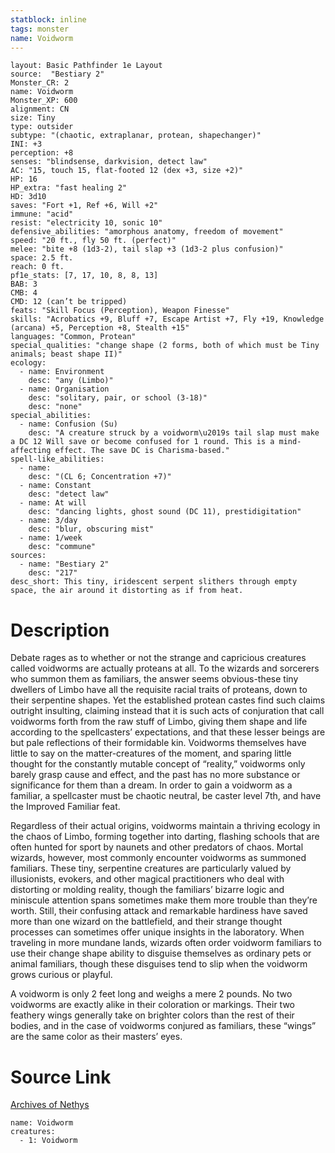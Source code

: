 ```yaml
---
statblock: inline
tags: monster
name: Voidworm
---
```

```statblock
layout: Basic Pathfinder 1e Layout
source:  "Bestiary 2"
Monster_CR: 2
name: Voidworm
Monster_XP: 600
alignment: CN
size: Tiny
type: outsider
subtype: "(chaotic, extraplanar, protean, shapechanger)"
INI: +3
perception: +8
senses: "blindsense, darkvision, detect law"
AC: "15, touch 15, flat-footed 12 (dex +3, size +2)"
HP: 16
HP_extra: "fast healing 2"
HD: 3d10
saves: "Fort +1, Ref +6, Will +2"
immune: "acid"
resist: "electricity 10, sonic 10"
defensive_abilities: "amorphous anatomy, freedom of movement"
speed: "20 ft., fly 50 ft. (perfect)"
melee: "bite +8 (1d3-2), tail slap +3 (1d3-2 plus confusion)"
space: 2.5 ft.
reach: 0 ft.
pf1e_stats: [7, 17, 10, 8, 8, 13]
BAB: 3
CMB: 4
CMD: 12 (can’t be tripped)
feats: "Skill Focus (Perception), Weapon Finesse"
skills: "Acrobatics +9, Bluff +7, Escape Artist +7, Fly +19, Knowledge (arcana) +5, Perception +8, Stealth +15"
languages: "Common, Protean"
special_qualities: "change shape (2 forms, both of which must be Tiny animals; beast shape II)"
ecology:
  - name: Environment
    desc: "any (Limbo)"
  - name: Organisation
    desc: "solitary, pair, or school (3-18)"
    desc: "none"
special_abilities:
  - name: Confusion (Su)
    desc: "A creature struck by a voidworm\u2019s tail slap must make a DC 12 Will save or become confused for 1 round. This is a mind-affecting effect. The save DC is Charisma-based."
spell-like_abilities:
  - name:
    desc: "(CL 6; Concentration +7)"
  - name: Constant
    desc: "detect law"
  - name: At will
    desc: "dancing lights, ghost sound (DC 11), prestidigitation"
  - name: 3/day
    desc: "blur, obscuring mist"
  - name: 1/week
    desc: "commune"
sources:
  - name: "Bestiary 2"
    desc: "217"
desc_short: This tiny, iridescent serpent slithers through empty space, the air around it distorting as if from heat.
```
# Description
Debate rages as to whether or not the strange and capricious creatures called voidworms are actually proteans at all. To the wizards and sorcerers who summon them as familiars, the answer seems obvious-these tiny dwellers of Limbo have all the requisite racial traits of proteans, down to their serpentine shapes. Yet the established protean castes find such claims outright insulting, claiming instead that it is such acts of conjuration that call voidworms forth from the raw stuff of Limbo, giving them shape and life according to the spellcasters’ expectations, and that these lesser beings are but pale reflections of their formidable kin. Voidworms themselves have little to say on the matter-creatures of the moment, and sparing little thought for the constantly mutable concept of “reality,” voidworms only barely grasp cause and effect, and the past has no more substance or significance for them than a dream. In order to gain a voidworm as a familiar, a spellcaster must be chaotic neutral, be caster level 7th, and have the Improved Familiar feat.

Regardless of their actual origins, voidworms maintain a thriving ecology in the chaos of Limbo, forming together into darting, flashing schools that are often hunted for sport by naunets and other predators of chaos. Mortal wizards, however, most commonly encounter voidworms as summoned familiars. These tiny, serpentine creatures are particularly valued by illusionists, evokers, and other magical practitioners who deal with distorting or molding reality, though the familiars’ bizarre logic and miniscule attention spans sometimes make them more trouble than they’re worth. Still, their confusing attack and remarkable hardiness have saved more than one wizard on the battlefield, and their strange thought processes can sometimes offer unique insights in the laboratory. When traveling in more mundane lands, wizards often order voidworm familiars to use their change shape ability to disguise themselves as ordinary pets or animal familiars, though these disguises tend to slip when the voidworm grows curious or playful.

A voidworm is only 2 feet long and weighs a mere 2 pounds. No two voidworms are exactly alike in their coloration or markings. Their two feathery wings generally take on brighter colors than the rest of their bodies, and in the case of voidworms conjured as familiars, these “wings” are the same color as their masters’ eyes.
# Source Link
[Archives of Nethys](https://aonprd.com/MonsterDisplay.aspx?ItemName=Voidworm)
```encounter-table
name: Voidworm
creatures:
  - 1: Voidworm
```
